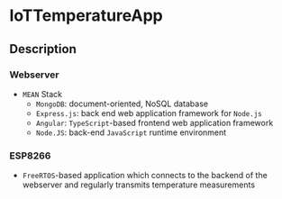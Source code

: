 # IoTTemperatureApp

## Description

### Webserver

- `MEAN` Stack
  - `MongoDB`: document-oriented, NoSQL database
  - `Express.js`: back end web application framework for `Node.js`
  - `Angular`: `TypeScript`-based frontend web application framework
  - `Node.JS`: back-end `JavaScript` runtime environment

### ESP8266

- `FreeRTOS`-based application which connects to the backend of the webserver and regularly transmits temperature measurements
